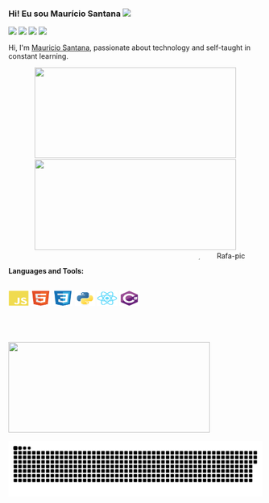 ### Hi! Eu sou Maurício Santana <img src="https://media.giphy.com/media/hvRJCLFzcasrR4ia7z/giphy.gif" width="25px">
  <a href="https://instagram.com/_mauricio.santana" target="_blank"><img src="https://img.shields.io/badge/-Instagram-%23E4405F?style=for-the-badge&logo=instagram&logoColor=white" target="_blank"></a>
  <a href="https://www.linkedin.com/in/mauriciosantana408/" target="_blank"><img src="https://img.shields.io/badge/-LinkedIn-%230077B5?style=for-the-badge&logo=linkedin&logoColor=white" target="_blank"></a> 
  <a href="https://wa.me/5511942321170" target="_blank"><img src="https://img.shields.io/badge/WhatsApp-25D366?style=for-the-badge&logo=whatsapp&logoColor=white" target="_blank"></a>
  <a href = "mailto:mauriciosantana408@gmail.com"><img src="https://img.shields.io/badge/Gmail-D14836?style=for-the-badge&logo=gmail&logoColor=white" target="_blank"></a>

Hi, I'm [Mauricio Santana](https://instagram.com/_mauricio.santana), passionate about technology and self-taught in constant learning.

<div align="center">
  <a href="https://github.com/Mauricio408">
  <img height="180em" src="https://github-readme-stats.vercel.app/api?username=Mauricio408&show_icons=true&theme=dark&include_all_commits=true&count_private=true"width = 400/>
  <img height="180em" src = "https://github-readme-streak-stats.herokuapp.com?user=Mauricio408&theme=dark&hide_border=true" width = 400>
  
  
  </a>
  <img align="right" alt="Rafa-pic" height="180em" style="border-radius:50px;" src="https://user-images.githubusercontent.com/80067538/135533284-6466bc89-896b-43c0-b9b8-6a5293a8517f.png" width = "140em">
  
  ##
  </div>
  
**Languages and Tools:**

<div style="display: inline_block"><br>
  <img align="center" alt="mau-Js" height="30" width="40" src="https://raw.githubusercontent.com/devicons/devicon/master/icons/javascript/javascript-plain.svg">
  <img align="center" alt="mau-HTML" height="30" width="40" src="https://raw.githubusercontent.com/devicons/devicon/master/icons/html5/html5-original.svg">
  <img align="center" alt="mau-CSS" height="30" width="40" src="https://raw.githubusercontent.com/devicons/devicon/master/icons/css3/css3-original.svg">
  <img align="center" alt="mau-Python" height="30" width="40" src="https://raw.githubusercontent.com/devicons/devicon/master/icons/python/python-original.svg">
  <img align="center" alt="mau-React" height="30" width="40" src="https://raw.githubusercontent.com/devicons/devicon/master/icons/react/react-original.svg">
  <img align="center" alt="mau-Csharp" height="30" width="40" src="https://raw.githubusercontent.com/devicons/devicon/master/icons/csharp/csharp-original.svg">
  </div>
  
<div>
  <img height="180em" src="https://github-readme-stats.vercel.app/api/top-langs/?username=Mauricio408&layout=compact&langs_count=7&theme=dark"width = 400/>
  </div>
  
![Snake animation](https://github.com/Mauricio408/Mauricio408/blob/output/github-contribution-grid-snake.svg)
